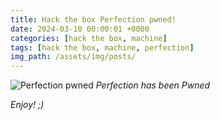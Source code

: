 ```yaml
---
title: Hack the box Perfection pwned!
date: 2024-03-10 00:00:01 +0000
categories: [hack the box, machine]
tags: [hack the box, machine, perfection]
img_path: /assets/img/posts/
---
```


![Perfection pwned](htb-perfection-pwned.png)
*Perfection has been Pwned*

*Enjoy! ;)*
